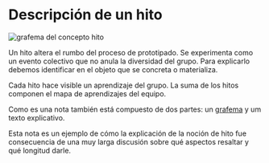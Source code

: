 # Descripción de un hito #

![grafema del concepto hito](https://github.com/docART/documentacion/blob/recipe/prototyping/grafemas/grafema_hito.jpeg)

Un hito altera el rumbo del proceso de prototipado. Se experimenta como un evento colectivo que no anula la diversidad del grupo. Para explicarlo debemos identificar en el objeto que se concreta o materializa.

Cada hito hace visible un aprendizaje del grupo. La suma de los hitos componen el mapa de aprendizajes del equipo. 

Como es una nota también está compuesto de dos partes: un [grafema](https://github.com/docART/documentacion/blob/recipe/prototyping/05_nocion_de_grafema.md) y um texto explicativo. 

Esta nota es un ejemplo de cómo la explicación de la noción de hito fue consecuencia de una muy larga discusión sobre qué aspectos resaltar y qué longitud darle.
